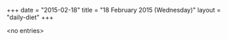 +++
date = "2015-02-18"
title = "18 February 2015 (Wednesday)"
layout = "daily-diet"
+++


\<no entries\>

